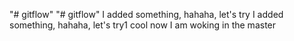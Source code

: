 "# gitflow" 
"# gitflow" 
I added something, hahaha, let's try
I added something, hahaha, let's try1
cool now I am woking in the master